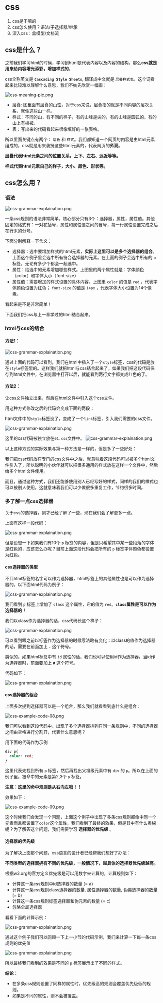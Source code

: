 # css

1. css是干嘛的
2. css怎么使用？语法/子选择器/继承
3. 深入css：盒模型/文档流



## css是什么？

之前我们学习html的时候，学习到html是代表内容以及内容的结构。那么**css就是用来给内容增光添彩，增加样式的**。

css全称英文是 **`Cascading Style Sheets`**, 翻译成中文就是 `层叠样式表`。这个词看起来比较难以理解什么意思，我们不妨先欣赏一幅画：

![css-meaning-pic.png](./images/css-meaning-pic.png)

* 层叠: 图里面有层叠的山峦。对于css来说，层叠指的就是不同内容的层次关系，就像这些山一样。
* 样式：不同的山，有不同的样子，有的山峰是尖的，有的山峰是圆弧的，有的山上有植被。
* 表：写出来的代码看起来很像填好的一张表格。

所以里面关键点有两个： `层叠` 和 `样式`。我们都知道一个网页的内容是由html元素组成的，css就是用来装扮这些html元素的，代表网页的**外观**。

**层叠代表html元素之间的位置关系，上下、左右、远近等等。**

**样式代表html元素自己的样子，大小、颜色、形状等。**


## css怎么用？

### 语法

![css-grammar-explaination.png](./images/css-grammar-explaination.png)

一条css规则的语法非常简单，核心部分只有3个：选择器，属性，属性值。其他固定的格式有：一对花括号，属性和属性值之间的冒号，每一行属性设置完成之后在行末的分号。

下面分别解释一下含义：

* 选择器：选中要增加样式的html元素，**实际上这里可以是多个选择器的组合**。上面这个例子里会选中所有符合选择器的元素。在上面的例子会选中所有的 `p` 标签，无论有多少个都会一起选中。
* 属性：给选中的元素增加哪些样式。上图里的两个属性就是：字体颜色（color）和字体大小（font-size）
* 属性值：需要增加的样式设置的具体内容。上图里 `color` 的值是 `red` ，代表字体颜色设置为红色； `font-size` 的值是 `14px` ，代表字体大小设置为14个像素。

看起来是不是非常简单！

下面我们把css与上一章学过的html结合起来。

### html与css的结合

#### 方法1：

![css-grammar-explaination.png](./images/css-example-code-02.png)

通过上面的代码可以看到，我们在html中插入了一个`style`标签，css的代码是放在`style`标签里的。这样我们就把html与css结合起来了，如果我们把这段代码保存到html文件中，在浏览器中打开以后，就能看到两行文字都变成红色的了。

#### 方法2：

让css文件独立出来，然后在html文件中引入这个css文件。

用这种方式修改之后的代码会变成下面的两段：

html文件中的`style`标签没了，变成了一个`link`标签，引入我们需要的css文件。

![css-grammar-explaination.png](./images/css-example-code-03.png)

这里的css代码被独立放在`01.css`文件中。
![css-grammar-explaination.png](./images/css-example-code-04.png)

以上这种方式的实际效果与第一种方法是一样的，但是多了一些好处：

我们把css代码放在专门的css文件中之后，就意味着这段代码可以被多个html文件引入了，所以聪明的小伙伴就可以把很多通用的样式放在这样一个文件中，然后给多个html文件使用。

而且，通过这种方式，我们还能够使用别人已经写好的样式，同样的我们的样式也可以被别人使用，这就意味着我们可以少做很多重复工作，节约很多时间。

### 多了解一点css选择器

关于css的选择器，刚才已经了解了一些，现在我们会了解更多一点。

上面有这样一段代码：

![css-grammar-explaination.png](./images/css-example-code-04.png)

但是设想一下如果我们有10个 `p` 标签的内容，但是只希望其中某一些段落的字体是红色的，应该怎么办呢？目前上面这段代码会把所有的 `p` 标签字体颜色都设置为红色。

#### css选择器的类型

不只html标签的名字可以作为选择器，html标签上的其他属性也是可以作为选择器的。以下面html代码为例子：

![css-grammar-explaination.png](./images/css-example-code-05.png)

我们看到 `p` 标签上增加了 `class` 这个属性，它的值为 `red`。**`class`属性是可以作为选择器的！**

我们以class作为选择器的话，css代码长这个样子：

![css-grammar-explaination.png](./images/css-example-code-06.png)

可以看到跟之前以标签作为选择器的时候写法略有变化：以class的值作为选择器的话，需要在前面加上 **`.`** 这个符号。

类似的，如果html标签中有 `id` 属性的话，我们也可以使用id作为选择器。当id作为选择器时，前面要加上 **`#`** 这个符号。

代码如下：

![css-grammar-explaination.png](./images/css-example-code-07.png)


#### css选择器的组合

上面多次提到选择器可以是一个组合，那么我们就看看到底什么是组合：

![css-example-code-08.png](./images/css-example-code-08.png)

我们可以看到这段代码中，出现了多个选择器排列在同一条规则中，不同的选择器之间由空格进行分割开，代表什么意思呢？

用下面的代码作为示例

```css
div p{
  color: red;
}
```
这里代表先找到所有 `p` 标签，然后再找出父祖级元素中有 `div` 的 `p`。所以在上面的例子里，被命中的元素是第2,3个 `p` 标签。

**注意：这里的命中规则是从右向左哦！！**


效果如下：

![css-example-code-09.png](./images/css-example-code-09.png)

这个时候我们会发现一个问题，上面这个例子中出现了多条css规则都命中同一个元素而且都设置了`color`这个属性，我们看到了最终的效果，但是其中有什么奥秘呢？为了解答这个问题，我们需要学习 **选择器的优先级** 。

#### 选择器的优先级
为了解决上面那个问题，css语言的设计者已经帮我们想好了办法：

**不同类型的选择器拥有不同的优先级，一般情况下，越具体的选择器优先级越高。**

根据w3.org的官方定义优先级是可以用数字来计算的，计算规则如下：

* 计算这一条css规则中id选择器的数量 (= a)
* 计算这一条css规则class选择器的数量, 属性选择器的数量, 伪类选择器的数量 (= b)
* 计算这一条css规则标签选择器和伪元素的数量 (= c) 
* 忽略全局选择器

看看下面的计算示例：

![css-grammar-explaination.png](./images/css-example-code-10.png)

通过这个例子我们可以回顾一下上一小节的代码示例，我们来计算一下每一条css规则的优先值

![css-grammar-explaination.png](./images/css-example-code-11.png)

所以最终我们看到的效果是不同的 `p` 标签展示出了不同的样式。

**结论：**

* 在多条css规则设置了同样的属性时，优先级高的规则会覆盖优先级低的规则。
* 如果是不同的属性，则不会被覆盖。